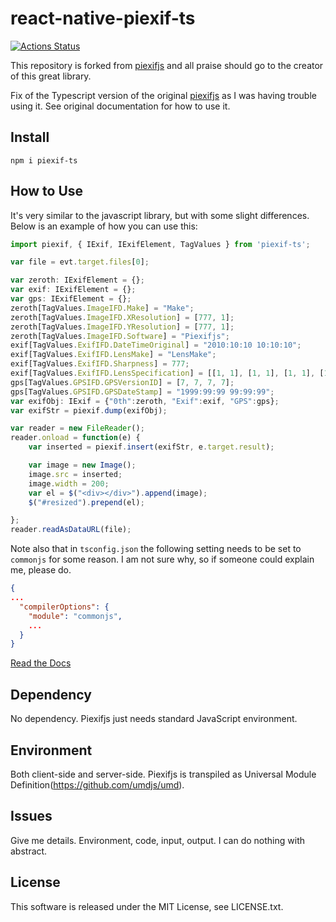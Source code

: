 react-native-piexif-ts
========

[![Actions Status](https://github.com/{holwech}/{piexif-ts}/workflows/{main.yml}/badge.svg)](https://github.com/{holwech}/{piexif-ts}/actions)

This repository is forked from [piexifjs](https://github.com/hMatoba/piexifjs) and all praise should go to the creator of this great library.

Fix of the Typescript version of the original [piexifjs](https://github.com/hMatoba/piexifjs) as I was having trouble using it. See original documentation for how to use it.

## Install
`npm i piexif-ts`

How to Use
----------

It's very similar to the javascript library, but with some slight differences. Below is an example of how you can use this:

```typescript
import piexif, { IExif, IExifElement, TagValues } from 'piexif-ts';

var file = evt.target.files[0];

var zeroth: IExifElement = {};
var exif: IExifElement = {};
var gps: IExifElement = {};
zeroth[TagValues.ImageIFD.Make] = "Make";
zeroth[TagValues.ImageIFD.XResolution] = [777, 1];
zeroth[TagValues.ImageIFD.YResolution] = [777, 1];
zeroth[TagValues.ImageIFD.Software] = "Piexifjs";
exif[TagValues.ExifIFD.DateTimeOriginal] = "2010:10:10 10:10:10";
exif[TagValues.ExifIFD.LensMake] = "LensMake";
exif[TagValues.ExifIFD.Sharpness] = 777;
exif[TagValues.ExifIFD.LensSpecification] = [[1, 1], [1, 1], [1, 1], [1, 1]];
gps[TagValues.GPSIFD.GPSVersionID] = [7, 7, 7, 7];
gps[TagValues.GPSIFD.GPSDateStamp] = "1999:99:99 99:99:99";
var exifObj: IExif = {"0th":zeroth, "Exif":exif, "GPS":gps};
var exifStr = piexif.dump(exifObj);

var reader = new FileReader();
reader.onload = function(e) {
    var inserted = piexif.insert(exifStr, e.target.result);

    var image = new Image();
    image.src = inserted;
    image.width = 200;
    var el = $("<div></div>").append(image);
    $("#resized").prepend(el);

};
reader.readAsDataURL(file);
```

Note also that in `tsconfig.json` the following setting needs to be set to `commonjs` for some reason. I am not sure why, so if someone could explain me, please do.

```json
{
...
  "compilerOptions": {
    "module": "commonjs", 
    ...
  }
}
```

[Read the Docs](https://piexifjs.readthedocs.io/en/2.0/index.html)

Dependency
----------

No dependency. Piexifjs just needs standard JavaScript environment.

Environment
-----------

Both client-side and server-side. Piexifjs is transpiled as Universal Module Definition(https://github.com/umdjs/umd).

Issues
------

Give me details. Environment, code, input, output. I can do nothing with abstract.

License
-------

This software is released under the MIT License, see LICENSE.txt.

